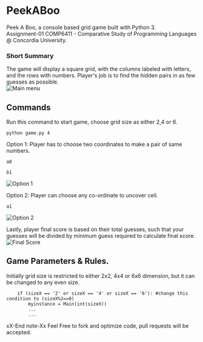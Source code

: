 # PeekABoo
Peek A Boo, a console based grid game built with Python 3. <br>
Assignment-01 COMP6411 - Comparative Study of Programming Languages @ Concordia University.

### Short Summary
The game will display a square grid, with the columns labeled with letters, and the rows with numbers. Player's job is to find the hidden pairs in as few
guesses as possible. <br>
![Main menu](https://github.com/WaleedAhmed05/PeekABoo/blob/main/GameInterface/Main_menu.png?raw=true)

## Commands
Run this command to start game, choose grid size as either 2,4 or 6.
```
python game.py 4
```
Option 1: Player has to choose two coordinates to make a pair of same numbers.
```
a0 
```
```
b1 
```
![Option 1](https://github.com/WaleedAhmed05/PeekABoo/blob/main/GameInterface/option_1.png?raw=true)

Option 2: Player can choose any co-ordinate to uncover cell.
```
a1
```
![Option 2](https://github.com/WaleedAhmed05/PeekABoo/blob/main/GameInterface/option_2.png?raw=true)

Lastly, player final score is based on their total guesses, such that your guesses will be divided by minimum guess required to calculate final score.
![Final Score](https://github.com/WaleedAhmed05/PeekABoo/blob/main/GameInterface/Final_score.png?raw=true) 

## Game Parameters & Rules.
Initially grid size is restricted to either 2x2, 4x4 or 6x6 dimension, but it can be changed to any even size.
```
    if (sizeX == '2' or sizeX == '4' or sizeX == '6'): #change this condition to (sizeX%2==0)
        myinstance = Main(int(sizeX))
        ...
        ...
```
xX-End note-Xx
Feel Free to fork and optimize code, pull requests will be accepted.









